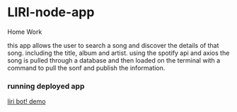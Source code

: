 # LIRI-node-app
Home Work

this app allows the user to search a song and discover the details of that song. including the title, album and artist.
using the spotify api and axios the song is pulled through a database and then loaded on the terminal with a command to pull the sonf and publish the information.

### running deployed app
[liri bot! demo](ttps://drive.google.com/file/d/1whgEgatTiFkA51xY7KeUq3eJWXxAa7YQ/view)